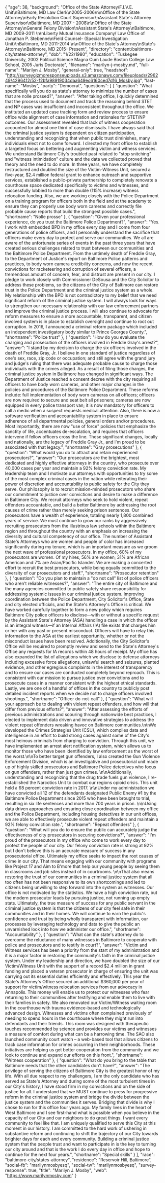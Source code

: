 {
  "age": 38,
  "background": "Office of the State Attorney/F.I.V.E. Unit\nBaltimore, MD Law Clerk\n2005-2006\n\nOffice of the State Attorney\nEarly Resolution Court Supervisor\nAssistant State's Attorney Supervisor\nBaltimore, MD 2007 - 2008\n\nOffice of the State Attorney\nGeneral Felony Division\nAssistant State's Attorney\nBaltimore, MD  2009-2011  \n\nLiberty Mutual Insurance Company/ Law Office of Jonathan P. Stebenne\nField Counsel- (Special Investigation Unit)\nBaltimore, MD  2011-2014  \n\nOffice of the State's Attorney\nState's Attorney\nBaltimore, MD  2015- Present",
  "directory": "content/baltimore-city/states-attorney",
  "dob": "1/22/1980",
  "education": "Tuskegee University, 2002   Political Science  Magna Cum Laude Boston College Law School, 2005  Juris Doctorate",
  "filename": "marilyn-j-mosby.md",
  "full-name": "Marilyn J. Mosby",
  "general-only": true,
  "headshot": "http://surveygizmoresponseuploads.s3.amazonaws.com/fileuploads/296249/4296412/52-f2bfa98919034daa649ec6160ced7d16_Mosby.jpg",
  "last-name": "Mosby",
  "party": "Democrat",
  "questions": [
    {
      "question": "What specifically will you do as state's attorney to minimize the number of cases that are nolle prossed?",
      "answer": "After taking office, I quickly determined that the process used to document and track the reasoning behind STET and NP cases was insufficient and inconsistent throughout the office. We instituted an updated case tracking form and review process to ensure office wide alignment of case information and rationales for STET/NP outcomes.   Our assessment revealed that lack of witness cooperation accounted for almost one third of case dismissals. I have always said that the criminal justice system is dependent on citizen participation, understanding and recognizing that when public trust diminishes, many individuals elect not to come forward.  I directed my front office to establish a targeted focus on bettering and augmenting victim and witness services. We understand Baltimore City's troubled past related to \"stop snitching\" and \"witness intimidation\" culture and the data we collected proved that theory and the need to do more.  In three years, we have completely restructured and doubled the size of the Victim-Witness Unit, secured a five-year, $2.4 million federal grant to enhance outreach and supportive services, established a public-private partnership to completely renovate a courthouse space dedicated specifically to victims and witnesses, and successfully lobbied to more than double (115% increase) witness relocation funding.  Also, we are working closely with the Police Department on a training program for officers both in the field and at the academy to ensure they can properly use body worn cameras and correctly file probable cause reports that build the strongest possible cases.",
      "shortname": "Nolle prosse"
    },
    {
      "question": "Given your professional experience, do you trust the Baltimore Police Department?",
      "answer": "Yes.  I work with embedded BPD in my office every day and I come from four generations of police officers, and I personally understand the sacrifice that officers make every day to protect and serve our communities.    We all are aware of the unfortunate series of events in the past three years that have created serious challenges related to trust between our communities and the Baltimore Police Department. From the untimely death of Freddie Gray, to the Department of Justice's report on Baltimore Police patterns and practices, to body worn camera credibility concerns, and now the recent convictions for racketeering and corruption of several officers, a tremendous amount of concern, fear, and distrust are present in our city. I pledge to work closely with Commissioner DeSousa and the City Solicitor to address these problems, so the citizens of the City of Baltimore can restore trust in the Police Department and the criminal justice system as a whole.  My relationship with the BPD is not contradictory to my belief that we need significant reform of the criminal justice system.  I will always look for ways to strengthen our necessary relationship with our law enforcement partners and improve the criminal justice process. I will also continue to advocate for reform measures to ensure a more accountable, transparent, and citizen involved system is in place to establish oversight and continue to root out corruption. In 2016, I announced a criminal reform package which included an independent investigatory body similar to Prince Georges County.",
      "shortname": "Police trust"
    },
    {
      "question": "How do you evaluate the charging and prosecution of the officers involved in Freddie Gray's arrest?",
      "answer": "I stand by my decision to charge the six officers involved in the death of Freddie Gray, Jr. I believe in one standard of justice regardless of one's sex, race, zip code or occupation; and still agree with the grand jury and judge's ruling that there was adequate probable cause to charge those individuals with the crimes alleged.  As a result of filing those charges, the criminal justice system in Baltimore has changed in significant ways. The Department of Justice reached a consent decree with the city requiring all officers to have body worn cameras, and other major changes in the policies and procedures of the Baltimore Police Department.  These reforms include: full implementation of body worn cameras on all officers; officers are now required to secure and seat belt all prisoners; cameras are now equipped in every police transport van; it is now mandatory for officers to call a medic when a suspect requests medical attention. Also, there is now a software verification and accountability system in place to ensure adherence of all departmental policies, general orders and/or procedures. Most importantly, there are now \"use of force\" policies that emphasize the sanctity of life, accentuates de-escalation, and requires that officers intervene if fellow officers cross the line.  These significant changes, locally and nationally, are the legacy of Freddie Gray Jr., and I'm proud to be associated with that legacy.",
      "shortname": "Gray prosecutions"
    },
    {
      "question": "What would you do to attract and retain experienced prosecutors?",
      "answer": "Our prosecutors are the brightest, most dedicated and highly effective attorneys in the country, who prosecute over 40,000 cases per year and maintain a 92% felony conviction rate.  My leadership team and I motivate our attorneys with opportunities to try some of the most complex criminal cases in the nation while reiterating their power of discretion and accountability to public safety for the City they serve.  Our philosophy is to recruit mission-minded prosecutors who share our commitment to justice over convictions and desire to make a difference in Baltimore City. We recruit attorneys who seek to hold violent, repeat offenders accountable, and build a better Baltimore by addressing the root causes of crime rather than merely seeking prison sentences. Our prosecutors have a wealth of experience, totaling nearly 1,800 combined years of service.  We must continue to grow our ranks by aggressively recruiting prosecutors from the illustrious law schools within the Baltimore region and throughout the country with an emphasis on increasing the diversity and cultural competency of our office.  The number of Assistant State's Attorneys who are women and people of color has increased significantly during my tenure, which is an important measure as we groom the next wave of professional prosecutors. In my office, 60% of my prosecutors are women. Of my hires, 56% are women; 31% are African American and 7% are Asian/Pacific Islander. We are making a concerted effort to recruit the best prosecutors, while being equally committed to the diversity of our prosecutors and staff.",
      "shortname": "Prosecutor retention"
    },
    {
      "question": "Do you plan to maintain a \"do not call\" list of police officers who aren't reliable witnesses?",
      "answer": "The entire city of Baltimore and the many agencies committed to public safety share responsibility for addressing systemic issues in our criminal justice system.  Improving coordination between the Police Department, City Solicitor's Office, State and city elected officials, and the State's Attorney's Office is critical.  We have worked carefully together to form a new policy which requires Baltimore City police officers to disclose—with or without a specific request by the Assistant State's Attorney (ASA) handling a case in which the officer is an integral witness—if an Internal Affairs (IA) file exists that charges him or her with any past or present misconduct. Officers will have to relay this information to the ASA at the earliest opportunity, whether or not the misconduct issues have been resolved.  Additionally, the City Solicitor's Office will be required to promptly review and send to the State's Attorney's Office any requests for IA records within 48 hours of receipt.  My office has also expanded the list of allegations which we disclose to defense attorneys including excessive force allegations, unlawful search and seizures, planted evidence, and other egregious complaints in the interest of transparency and to ensure our cases are conducted completely beyond reproach. This is consistent with our mission to pursue justice over convictions and to prosecute cases in a manner consistent with the highest ethical standards.  Lastly, we are one of a handful of offices in the country to publicly post detailed incident reports when we decide not to charge officers involved shootings.",
      "shortname": "Officer do-not-call"
    },
    {
      "question": "What will your approach be to dealing with violent repeat offenders, and how will that differ from previous efforts?",
      "answer": "After assessing the efforts of previous administrations and scouring through nationwide best practices, I elected to implement data driven and innovative strategies to address the violent repeat offenders wreaking havoc on Baltimore communities.\n\nWe developed the Crimes Strategies Unit (CSU), which compiles data and intelligence in an effort to build strong cases against some of the City's most heinous criminals from charging to conviction. Through this unit, we have implemented an arrest alert notification system, which allows us to monitor those who have been identified by law enforcement as the worst of the worst.\n\nTo better target gun offenders, I also created the Gun Violence Enforcement Division, which is an investigative and prosecutorial unit made up of highly skilled prosecutors and Baltimore Police detectives who focus on gun offenders, rather than just gun crimes. \n\nAdditionally, understanding and recognizing that the drug trade fuels gun violence, I re-established the Narcotics Unit to combat our regions opioid crisis. This unit held a 98 percent conviction rate in 2017. \n\nUnder my administration we have convicted all 12 of the defendants designated Public Enemy #1 by the Baltimore Police Department since 2015 who have been brought to trial, resulting in six life sentences and more than 700 years in prison.  \n\nUsing data driven approaches and ensuring close coordination between my office and the Police Department, including housing detectives in our unit offices, we are able to effectively prosecute violent repeat offenders and maintain a 92% felony conviction rate.",
      "shortname": "Repeat offenders"
    },
    {
      "question": "What will you do to ensure the public can accurately judge the effectiveness of city prosecutors in securing convictions?",
      "answer": "I'm proud of the prosecutors in my office who come to work every day to protect the people of our city.  Our felony conviction rate is strong at 92% but I don't believe this is an accurate measure of success in any prosecutorial office.  Ultimately my office seeks to impact the root causes of crime in our city.  That means engaging with our community with programs like Project 17 and Aim to B'more that help our young people by seeing them in classrooms and job sites instead of in courtrooms. \n\nThat also means restoring the trust of our communities in a criminal justice system that all too often has not been responsive to its own shortcomings and led to citizens being unwilling to step forward into the system as witnesses.  Our office is not motivated by the statistics. We have a high conviction rate, but the modern prosecutor leads by pursuing justice, not running up empty stats. Ultimately, the true measure of success for any public servant in the criminal justice system is that the citizens of our city feel safe in their communities and in their homes.  We will continue to earn the public's confidence and trust by being wholly transparent with information, our processes by leveraging technology and data to give the public an unvarnished look into how we administer our office.",
      "shortname": "Accountability"
    },
    {
      "question": "What can the state's attorney do to overcome the reluctance of many witnesses in Baltimore to cooperate with police and prosecutors and to testify in court?",
      "answer": "Victim and Witness services has been a priority from the start of my administration and it is a major factor in restoring the community's faith in the criminal justice system.  Under my leadership and direction, we have doubled the size of our Victim/Witness Unit with the support of a record $2.4 million in grant funding and placed a veteran prosecutor in charge of ensuring the unit was carrying out its essential duties efficiently and effectively.  This year the State's Attorney's Office secured an additional $360,000 per year of support for victim/witness relocation services from our advocacy in Annapolis. This money will enable us to protect our witnesses who fear returning to their communities after testifying and enable them to live with their families in safety.  We also renovated our Victim/Witness waiting room in the courthouse with trauma evidence-based and technologically advanced design.  Witnesses and victims often complained previously of needing to spend hours in the courthouse where they might run into defendants and their friends.  This room was designed with therapeutic touches recommended by science and provides our victims and witnesses a measure of comfort during what can be a harrowing time.  The SAO also launched community court watch – a web-based tool that allows citizens to track case information for crimes occurring in their neighborhoods.  These initiatives are helping us get better cooperation from the community and we look to continue and expand our efforts on this front.",
      "shortname": "Witness cooperation"
    },
    {
      "question": "What do you bring to the table that Baltimore needs that the other candidates don't have?",
      "answer": "The privilege of serving the citizens of Baltimore City is the greatest honor of my life. With all due respect to my challengers, I am the only candidate who has served as State's Attorney and during some of the most turbulent times in our City's history, I have stood firm in my convictions and on the side of justice for all.  I understand that we MUST continue to press for progressive reform in the criminal justice system and bridge the divide between the justice system and the communities it serves.  Bridging that divide is why I chose to run for this office four years ago.  My family lives in the heart of West Baltimore and I see first-hand what is possible when you believe in the capacity of our City and our neighbors to do great things. I want every community to feel like that.  I am uniquely qualified to serve this City at this moment in our history. I am committed to the hard work of ushering in substantive reform and continuing to shift the trajectory of our City towards brighter days for each and every community. Building a criminal justice system that the people trust and want to participate in is the key to turning our city around and that is the work I do every day in office and hope to continue for the next four years.",
      "shortname": "Special skills"
    }
  ],
  "race": "baltimore-city/states-attorney",
  "residence": "Reservoir Hill, Baltimore",
  "social-fb": "marilynmosbyesq",
  "social-tw": "marilynmosbyesq",
  "survey-response": true,
  "title": "Marilyn J. Mosby",
  "web": "https://www.marilynmosby.com"
}
